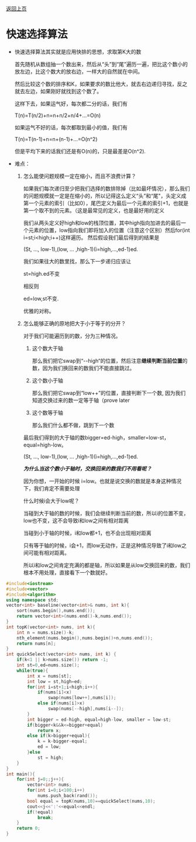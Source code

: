 [返回上页](..)

# 快速选择算法

- 快速选择算法其实就是应用快排的思想，求取第K大的数

  首先随机从数组抽一个数出来，然后从“头”到“尾”遍历一遍，把比这个数小的放左边，比这个数大的放右边，一样大的自然就在中间。

  然后比较这个数的排序和K，如果要求的数比他大，就去右边递归寻找，反之就去左边，如果刚好就找到这个数了。

  这样下去，如果运气好，每次都二分的话，我们有

  T(n)=T(n/2)+n=n+n/2+n/4+...=O(n)

  如果运气不好的话，每次都取到最小的值，我们有

  T(n)=T(n-1)+n=n+(n-1)+...=O(n^2)

  但是平均下来的话我们还是有O(n)的，只是最差是O(n^2).

- 难点：

  1. 怎么能使问题规模一定在缩小，而且不浪费计算？

     如果我们每次递归至少把我们选择的数排除掉（比如最坏情况），那么我们的问题规模就一定是在缩小的，所以记得这么定义“头”和“尾"，头定义成第一个元素的索引（比如0），尾巴定义为最后一个元素的索引+1，也就是第一个取不到的元素。（这是最常见的定义，也是最好用的定义

     我们从两头定义好high和low的栈顶位置，其中high指向加进去的最后一个元素的位置，low指向我们即将加入的位置（注意这个区别）然后for(int i=st;i<high;i++)这样遍历。 然后假设我们最后得到的结果是

     (St, ..., low-1),(low, ... ,high-1)(i=high,...,ed-1)ed.

     我们如果往大的数里找，那么下一步递归应该让

     st=high.ed不变

     相反则

     ed=low,st不变.

     优雅的对称。

  2. 怎么能够正确的原地把大于小于等于的分开？

     对于我们可能遍历到的数，分为三种情况。

     1. 这个数大于轴

        那么我们把它swap到“--high“的位置，然后注意**继续判断当前位置**的数，因为我们换回来的数我们不能直接跳过。

     2. 这个数小于轴

        那么我们把它swap到“low++”的位置，直接判断下一个数, 因为我们知道交换过来的数一定等于轴（prove later

     3. 这个数等于轴

        那么我们什么都不做，跳到下一个数

     最后我们得到的大于轴的数bigger=ed-high，smaller=low-st，equal=high-low。

     (St, ..., low-1),(low, ... ,high-1)(i=high,...,ed-1)ed.

     

     ***为什么当这个数小于轴时，交换回来的数我们不用看呢？***

     因为你想，一开始的时候 i=low。也就是说交换的数就是本身这种情况下，我们肯定不需要处理

     什么时候i会大于low呢？

     当碰到大于轴的数的时候，我们会继续判断当前的数，所以i的位置不变，low也不变，这不会导致i和low之间有相对距离

     当碰到小于轴的时候，i和low都+1，也不会出现相对距离

     只有等于轴的时候，i会+1，而low无动作，正是这种情况导致了i和low之间可能有相对距离。

     所以i和low之间肯定充满的都是轴，所以如果是从low交换回来的数，我们根本不用处理，直接看下一个数就好。

```c++
#include<iostream>
#include<vector>
#include<algorithm>
using namespace std;
vector<int> baseline(vector<int>& nums, int k){
	sort(nums.begin(),nums.end());
	return vector<int>(nums.end()-k,nums.end());
}
int topK(vector<int> nums, int k){
	int n = nums.size()-k;
	nth_element(nums.begin(),nums.begin()+n,nums.end());
	return nums[n];
}
int quickSelect(vector<int> nums, int k) {
	if(k<1 || k>nums.size()) return -1;
	int st=0,ed=nums.size();
	while(true){
		int x = nums[st];
		int low = st,high=ed;
		for(int i=st+1;i<high;i++){
			if(nums[i]<x)
				swap(nums[low++],nums[i]);
			else if(nums[i]>x)
				swap(nums[--high],nums[i--]);
		}
		int bigger = ed-high, equal=high-low, smaller = low-st;
		if(bigger<k&&k<=bigger+equal)
			return x;
		else if(k>bigger+equal){
			k = k-bigger-equal;
			ed = low;
		}else
			st = high;
	}
}
int main(){
	for(int j=0;;j++){
		vector<int> nums;
		for(int i=0;i<100;i++)
			nums.push_back(rand());
		bool equal = topK(nums,10)==quickSelect(nums,10);
		cout<<j<<':'<<equal<<endl;
		if(!equal)
			break;
	}
	return 0;
}
```

